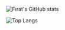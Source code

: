 ![Fırat's GitHub stats](https://github-readme-stats.vercel.app/api?username=firatksee&include_all_commits=true&count_private=true&show_icons=true&theme=transparent&hide_border=true)

![Top Langs](https://github-readme-stats.vercel.app/api/top-langs/?username=firatksee&langs_count=10)
